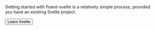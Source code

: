 <script lang="ts">
    import { InfoBar, Button } from "$lib";
</script>

Getting started with fluent-svelte is a relatively simple process, provided you have an existing Svelte project.

<InfoBar severity="attention" title="Information" message="This tutorial assumes you have basic knowledge of Svelte.">
    <Button slot="action" variant="accent">
        Learn Svelte
    </Button>
</InfoBar>
